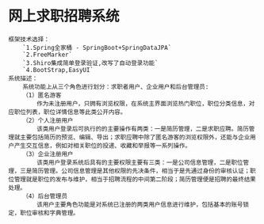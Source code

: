 网上求职招聘系统
==============
	框架技术选择：
		`1.Spring全家桶 - SpringBoot+SpringDataJPA`
		`2.FreeMarker`
		`3.Shiro集成简单登录验证,改写了自动登录功能`
		`4.BootStrap,EasyUI`
	系统描述：
		系统功能上从三个角色进行划分：求职者用户、企业用户和后台管理员:
		（1）匿名游客
			作为未注册用户，只拥有浏览权限，在系统主界面浏览热门职位，职位分类信息，对应职位列表，职位详情信息等此类公开内容。
		（2）个人注册用户
			该类用户登录后可执行的的主要操作有两类：一是简历管理，二是求职应聘。简历管理就主要包括简历的预览、编辑、导出；求职应聘中除了匿名游客的浏览权限外，还能与企业用户产生交互信息，例如对相关职位的投递、收藏和举报等一系列操作。
		（3）企业注册用户
			该类用户登录系统后具有的主要权限主要有三类：一是公司信息管理，二是职位管理，三是简历管理。公司信息管理是其他权限的先决条件，相当于是先通过身份的审核认证；职位管理就是职位的发布与维护，相当于招聘流程的中间第二阶段；简历管理便是招聘的最终结果处理。
		（4）后台管理员
			该用户主要角色功能是对系统已注册的两类用户信息进行维护，包括基本的账号锁定，职位审核和字典管理。
